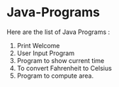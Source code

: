 # Java-Programs

Here are the list of Java Programs :

1) Print Welcome
2) User Input Program
3) Program to show current time
4) To convert Fahrenheit to Celsius
5) Program to compute area.
